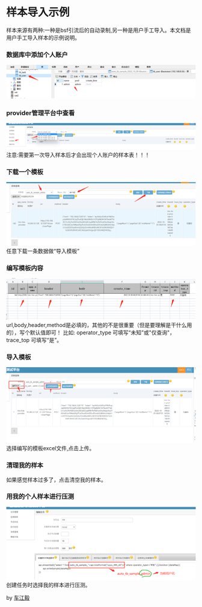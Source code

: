 # 样本导入示例
 样本来源有两种:一种是bsf引流后的自动录制,另一种是用户手工导入。本文档是用户手工导入样本的示例说明。 
 ### 数据库中添加个人账户
![数据库中添加个人账户](/doc/sample/1.png )

### provider管理平台中查看
![provider管理平台中查看](/doc/sample/2.png )
注意:需要第一次导入样本后才会出现个人账户的样本表！！！

### 下载一个模板
![下载一个模板](/doc/sample/3.png )
任意下载一条数据做“导入模板”

### 编写模板内容
![编写模板内容](/doc/sample/4.png )
url,body,header,method是必填的，其他的不是很重要（但是要理解是干什么用的），写个默认值即可！
比如: operator_type 可填写“未知”或"仅查询"，trace_top 可填写“是”。

### 导入模板
![导入模板](/doc/sample/5.png )
选择编写的模板excel文件,点击上传。

### 清理我的样本
如果感觉样本过多了，点击清空我的样本。

### 用我的个人样本进行压测
![用我的个人样本进行压测](/doc/sample/6.png )
创建任务时选择我的样本进行压测。



by [车江毅](https://www.cnblogs.com/chejiangyi/)